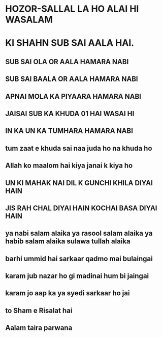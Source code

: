 # HOZOR-SALLAL LA HO ALAI HI WASALAM
# KI SHAHN SUB SAI AALA HAI.
 
## SUB SAI OLA OR AALA HAMARA NABI 
## SUB SAI BAALA OR AALA HAMARA NABI 
## APNAI MOLA KA PIYAARA HAMARA NABI
## JAISAI SUB KA KHUDA 01 HAI WASAI HI
## IN KA UN KA TUMHARA HAMARA NABI
## tum zaat e khuda sai naa juda ho na khuda ho
## Allah ko maalom hai kiya janai k kiya ho
## UN KI MAHAK NAI DIL K GUNCHI KHILA DIYAI HAIN 
## JIS RAH CHAL DIYAI HAIN KOCHAI BASA DIYAI HAIN 
## ya nabi salam alaika ya rasool salam alaika ya habib salam alaika sulawa tullah alaika 
## barhi ummid hai sarkaar qadmo mai bulaingai
## karam jub nazar ho gi madinai hum bi jaingai
## karam jo aap ka ya syedi sarkaar ho jai
## to Sham e Risalat hai
## Aalam  taira parwana 
